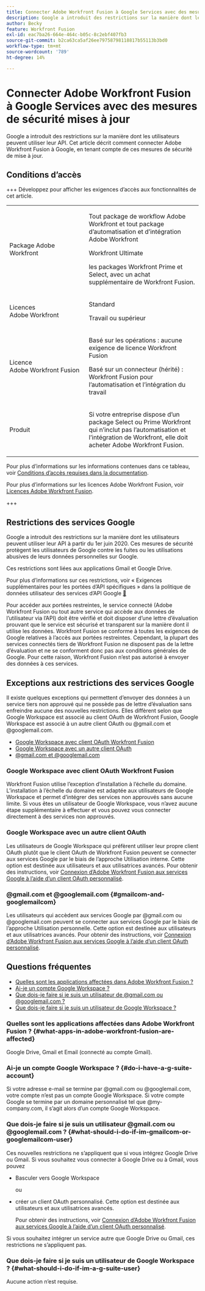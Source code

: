 ```yaml
---
title: Connecter Adobe Workfront Fusion à Google Services avec des mesures de sécurité mises à jour
description: Google a introduit des restrictions sur la manière dont les utilisateurs peuvent utiliser leur API. Cet article décrit comment connecter Adobe Workfront Fusion à Google, en tenant compte de ces mesures de sécurité de mise à jour.
author: Becky
feature: Workfront Fusion
exl-id: eac7ba26-664e-464c-b05c-8c2ebf407fb3
source-git-commit: b2ca63ca5af26ee79758798118817b55113b3bd0
workflow-type: tm+mt
source-wordcount: '789'
ht-degree: 14%

---
```


# Connecter Adobe Workfront Fusion à Google Services avec des mesures de sécurité mises à jour

Google a introduit des restrictions sur la manière dont les utilisateurs peuvent utiliser leur API. Cet article décrit comment connecter Adobe Workfront Fusion à Google, en tenant compte de ces mesures de sécurité de mise à jour.

## Conditions d’accès

+++ Développez pour afficher les exigences d’accès aux fonctionnalités de cet article.

<table style="table-layout:auto">
 <col> 
 <col> 
 <tbody> 
  <tr> 
   <td role="rowheader">Package Adobe Workfront</td> 
   <td> <p>Tout package de workflow Adobe Workfront et tout package d’automatisation et d’intégration Adobe Workfront</p><p>Workfront Ultimate</p><p>les packages Workfront Prime et Select, avec un achat supplémentaire de Workfront Fusion.</p> </td> 
  </tr> 
  <tr data-mc-conditions=""> 
   <td role="rowheader">Licences Adobe Workfront</td> 
   <td> <p>Standard</p><p>Travail ou supérieur</p> </td> 
  </tr> 
  <tr> 
   <td role="rowheader">Licence Adobe Workfront Fusion</td> 
   <td>
   <p>Basé sur les opérations : aucune exigence de licence Workfront Fusion</p>
   <p>Basé sur un connecteur (hérité) : Workfront Fusion pour l’automatisation et l’intégration du travail </p>
   </td> 
  </tr> 
  <tr> 
   <td role="rowheader">Produit</td> 
   <td>
   <p>Si votre entreprise dispose d’un package Select ou Prime Workfront qui n’inclut pas l’automatisation et l’intégration de Workfront, elle doit acheter Adobe Workfront Fusion.</li></ul>
   </td> 
  </tr>
 </tbody> 
</table>

Pour plus d’informations sur les informations contenues dans ce tableau, voir [Conditions d’accès requises dans la documentation](/help/workfront-fusion/references/licenses-and-roles/access-level-requirements-in-documentation.md).

Pour plus d’informations sur les licences Adobe Workfront Fusion, voir [Licences Adobe Workfront Fusion](/help/workfront-fusion/set-up-and-manage-workfront-fusion/licensing-operations-overview/license-automation-vs-integration.md).

+++

## Restrictions des services Google

Google a introduit des restrictions sur la manière dont les utilisateurs peuvent utiliser leur API à partir du 1er juin 2020. Ces mesures de sécurité protègent les utilisateurs de Google contre les fuites ou les utilisations abusives de leurs données personnelles sur Google.

Ces restrictions sont liées aux applications Gmail et Google Drive.

Pour plus d’informations sur ces restrictions, voir « Exigences supplémentaires pour les portées d’API spécifiques » dans la politique de données utilisateur des services d’API Google [&#128279;](https://developers.google.com/terms/api-services-user-data-policy#additional_requirements_for_specific_api_scopes)

Pour accéder aux portées restreintes, le service connecté (Adobe Workfront Fusion ou tout autre service qui accède aux données de l’utilisateur via l’API) doit être vérifié et doit disposer d’une lettre d’évaluation prouvant que le service est sécurisé et transparent sur la manière dont il utilise les données. Workfront Fusion se conforme à toutes les exigences de Google relatives à l’accès aux portées restreintes. Cependant, la plupart des services connectés tiers de Workfront Fusion ne disposent pas de la lettre d’évaluation et ne se conforment donc pas aux conditions générales de Google. Pour cette raison, Workfront Fusion n’est pas autorisé à envoyer des données à ces services.

## Exceptions aux restrictions des services Google

Il existe quelques exceptions qui permettent d’envoyer des données à un service tiers non approuvé qui ne possède pas de lettre d’évaluation sans enfreindre aucune des nouvelles restrictions. Elles diffèrent selon que Google Workspace est associé au client OAuth de Workfront Fusion, Google Workspace est associé à un autre client OAuth ou @gmail.com et @googlemail.com.

* [Google Workspace avec client OAuth Workfront Fusion](#google-workspace-with-workfront-fusion-oauth-client)
* [Google Workspace avec un autre client OAuth](#google-workspace-with-another-oauth-client)
* [@gmail.com et @googlemail.com](#gmailcom-and-googlemailcom)

### Google Workspace avec client OAuth Workfront Fusion

Workfront Fusion utilise l’exception d’installation à l’échelle du domaine. L’installation à l’échelle du domaine est adaptée aux utilisateurs de Google Workspace et permet d’intégrer des services non approuvés sans aucune limite. Si vous êtes un utilisateur de Google Workspace, vous n’avez aucune étape supplémentaire à effectuer et vous pouvez vous connecter directement à des services non approuvés.

### Google Workspace avec un autre client OAuth

Les utilisateurs de Google Workspace qui préfèrent utiliser leur propre client OAuth plutôt que le client OAuth de Workfront Fusion peuvent se connecter aux services Google par le biais de l’approche Utilisation interne. Cette option est destinée aux utilisateurs et aux utilisatrices avancés. Pour obtenir des instructions, voir [Connexion d’Adobe Workfront Fusion aux services Google à l’aide d’un client OAuth personnalisé](/help/workfront-fusion/create-scenarios/connect-to-apps/connect-fusion-to-google-using-oauth.md).

### @gmail.com et @googlemail.com {#gmailcom-and-googlemailcom}

Les utilisateurs qui accèdent aux services Google par @gmail.com ou @googlemail.com peuvent se connecter aux services Google par le biais de l’approche Utilisation personnelle. Cette option est destinée aux utilisateurs et aux utilisatrices avancés. Pour obtenir des instructions, voir [Connexion d’Adobe Workfront Fusion aux services Google à l’aide d’un client OAuth personnalisé](/help/workfront-fusion/create-scenarios/connect-to-apps/connect-fusion-to-google-using-oauth.md).

## Questions fréquentes

* [Quelles sont les applications affectées dans Adobe Workfront Fusion ?](#what-apps-in-adobe-workfront-fusion-are-affected)
* [Ai-je un compte Google Workspace ?](#do-i-have-a-g-suite-account)
* [Que dois-je faire si je suis un utilisateur de @gmail.com ou @googlemail.com ?](#what-should-i-do-if-im-gmailcom-or-googlemailcom-user)
* [Que dois-je faire si je suis un utilisateur de Google Workspace ?](#what-should-i-do-if-im-a-g-suite-user)

### Quelles sont les applications affectées dans Adobe Workfront Fusion ? {#what-apps-in-adobe-workfront-fusion-are-affected}

Google Drive, Gmail et Email (connecté au compte Gmail).

### Ai-je un compte Google Workspace ? {#do-i-have-a-g-suite-account}

Si votre adresse e-mail se termine par @gmail.com ou @googlemail.com, votre compte n’est pas un compte Google Workspace. Si votre compte Google se termine par un domaine personnalisé tel que @my-company.com, il s’agit alors d’un compte Google Workspace.

### Que dois-je faire si je suis un utilisateur @gmail.com ou @googlemail.com ? {#what-should-i-do-if-im-gmailcom-or-googlemailcom-user}

Ces nouvelles restrictions ne s’appliquent que si vous intégrez Google Drive ou Gmail. Si vous souhaitez vous connecter à Google Drive ou à Gmail, vous pouvez

* Basculer vers Google Workspace

  ou

* créer un client OAuth personnalisé. Cette option est destinée aux utilisateurs et aux utilisatrices avancés.

  Pour obtenir des instructions, voir [Connexion d’Adobe Workfront Fusion aux services Google à l’aide d’un client OAuth personnalisé](/help/workfront-fusion/create-scenarios/connect-to-apps/connect-fusion-to-google-using-oauth.md).

Si vous souhaitez intégrer un service autre que Google Drive ou Gmail, ces restrictions ne s’appliquent pas.

### Que dois-je faire si je suis un utilisateur de Google Workspace ? {#what-should-i-do-if-im-a-g-suite-user}

Aucune action n’est requise.
